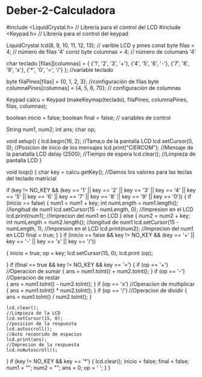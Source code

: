 # Deber-2-Calculadora
#include <LiquidCrystal.h> // Librería para el control del LCD
#include <Keypad.h> // Librería para el control del keypad

LiquidCrystal lcd(8, 9, 10, 11, 12, 13); // varible LCD y pines
const byte filas = 4; // número de filas '4'
const byte columnas = 4; // número de columans '4'

char teclado [filas][columnas] = {
  {'1', '2', '3', '+'},
  {'4', '5', '6', '-'},
  {'7', '8', '9', 'x'},
  {'*', '0', '=', '/'}
}; //variable teclado

byte filaPines[filas] = {0, 1, 2, 3};                                                     //configuración de filas
byte columnaPines[columnas] = {4, 5, 6, 70};                                              // configuración de columnas

Keypad calcu = Keypad (makeKeymap(teclado), filaPines, columnaPines, filas, columnas);

boolean inicio = false;
boolean final = false;                                                                   // variables de control

String num1, num2;
int ans;
char op;

void setup()
{
  lcd.begin(16, 2);                                                                     //Tama;o de la pantalla LCD
  lcd.setCursor(0, 0);                                                                  //Posicion de inico de los mensajes
  lcd.print("CIERCOM");                                                                 //Mensaje de la panatalla LCD
  delay (2500);                                                                         //Tiempo de espera
  lcd.clear();                                                                          //Limpieza de pantalla LCD
}

void loop()
{
  char key = calcu.getKey();                                                            //Damos los valores para las teclas del teclado matricial

  if (key != NO_KEY && (key == '1' || key == '2' || key == '3' || key == '4' || key == '5' || key == '6' || key == '7' || key == '8' || key == '9' || key == '0'))
  {
    if (inicio == false)
    { num1 = num1 + key;
      int numLength = num1.length();                                                    //longitud de num1
      lcd.setCursor(15 - numLength, 0);                                                 //Impresion en el LCD
      lcd.print(num1);                                                                  //Imprecion del num1 en LCD
    }
    else
    { num2 = num2 + key;
      int numLength = num2.length();                                                    //longitud de num1
      lcd.setCursor(15 - numLength, 1);                                                 //Impresion en el LCD
      lcd.print(num2);                                                                  //Imprecion del num1 en LCD
      final = true;
    }
  }
  if (inicio == false && key != NO_KEY && (key == '+' || key == '-' || key == 'x' || key == '/'))

  { inicio = true;
    op = key;
    lcd.setCursor(15, 0);
    lcd.print (op);

  }
  if (final == true && key != NO_KEY && key == '=')
  {
    if (op == '+')                                                                      //Operacion de sumar
    {
      ans = num1.toInt() + num2.toInt();
    }
    if (op == '-')                                                                      //Operacion de restar                                                                     
    {
      ans = num1.toInt() - num2.toInt();
    }
    if (op == 'x')                                                                      //Operacion de multiplicar
    {
      ans = num1.toInt() * num2.toInt();
    }
    if (op == '/')                                                                      //Operacion de dividir
    {
      ans = num1.toInt() / num2.toInt();
    }

    lcd.clear();                                                                        //Limpieza de la LCD
    lcd.setCursor(15, 0);                                                               //posicion de la respuesta
    lcd.autoscroll();                                                                   //Auto recoorido de espacios
    lcd.print(ans);                                                                     //Imprecion de la respuesta
    lcd.noAutoscroll();
  }
  if (key != NO_KEY && key == '*')
  {
    lcd.clear();
    inicio = false;
    final = false;
    num1 = "";
    num2 = "";
    ans = 0;
    op = ' ';
  }
}
